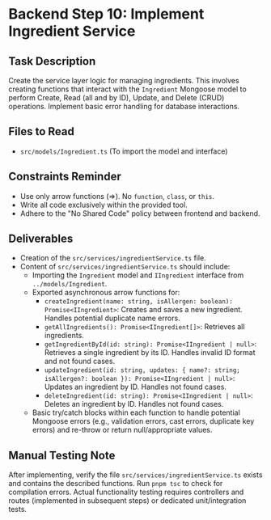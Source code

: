 # Backend Step 10: Implement Ingredient Service

## Task Description
Create the service layer logic for managing ingredients. This involves creating functions that interact with the `Ingredient` Mongoose model to perform Create, Read (all and by ID), Update, and Delete (CRUD) operations. Implement basic error handling for database interactions.

## Files to Read
*   `src/models/Ingredient.ts` (To import the model and interface)

## Constraints Reminder
*   Use only arrow functions (=>). No `function`, `class`, or `this`.
*   Write all code exclusively within the provided tool.
*   Adhere to the "No Shared Code" policy between frontend and backend.

## Deliverables
*   Creation of the `src/services/ingredientService.ts` file.
*   Content of `src/services/ingredientService.ts` should include:
    *   Importing the `Ingredient` model and `IIngredient` interface from `../models/Ingredient`.
    *   Exported asynchronous arrow functions for:
        *   `createIngredient(name: string, isAllergen: boolean): Promise<IIngredient>`: Creates and saves a new ingredient. Handles potential duplicate name errors.
        *   `getAllIngredients(): Promise<IIngredient[]>`: Retrieves all ingredients.
        *   `getIngredientById(id: string): Promise<IIngredient | null>`: Retrieves a single ingredient by its ID. Handles invalid ID format and not found cases.
        *   `updateIngredient(id: string, updates: { name?: string; isAllergen?: boolean }): Promise<IIngredient | null>`: Updates an ingredient by ID. Handles not found cases.
        *   `deleteIngredient(id: string): Promise<IIngredient | null>`: Deletes an ingredient by ID. Handles not found cases.
    *   Basic try/catch blocks within each function to handle potential Mongoose errors (e.g., validation errors, cast errors, duplicate key errors) and re-throw or return null/appropriate values.

## Manual Testing Note
After implementing, verify the file `src/services/ingredientService.ts` exists and contains the described functions. Run `pnpm tsc` to check for compilation errors. Actual functionality testing requires controllers and routes (implemented in subsequent steps) or dedicated unit/integration tests.